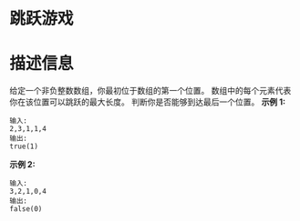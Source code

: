 # ​跳跃游戏

# 描述信息
给定一个非负整数数组，你最初位于数组的第一个位置。
数组中的每个元素代表你在该位置可以跳跃的最大长度。
判断你是否能够到达最后一个位置。
**示例 1:**
```
输入:
2,3,1,1,4
输出:
true(1)
```
**示例 2:**
```
输入:
3,2,1,0,4
输出:
false(0)
```